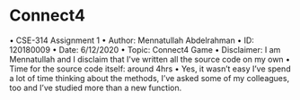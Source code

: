 # Connect4
  •	CSE-314 Assignment 1 •	Author: Mennatullah Abdelrahman •	ID: 120180009 •	Date: 6/12/2020 •	Topic: Connect4 Game  •	Disclaimer: I am Mennatullah and I disclaim that I've written all the source code on my own •	Time for the source code itself: around 4hrs •	Yes, it wasn’t easy I’ve spend a lot of time thinking about the methods, I’ve asked some of my colleagues, too and I’ve studied more than a new function. 
